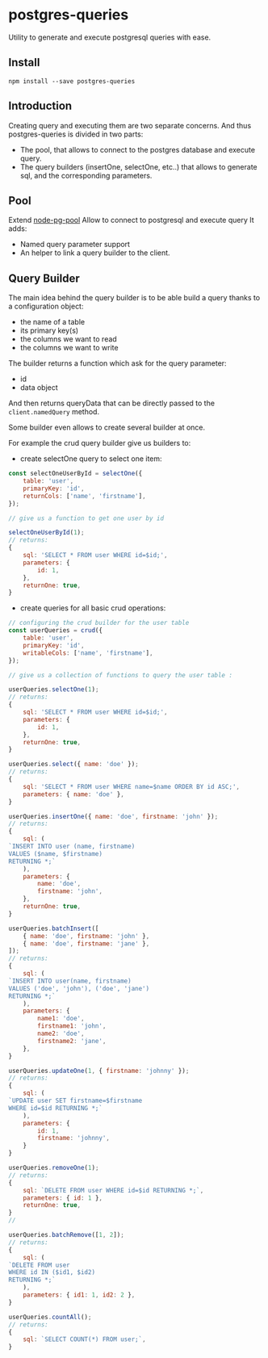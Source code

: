 # postgres-queries

Utility to generate and execute postgresql queries with ease.

## Install

`npm install --save postgres-queries`

## Introduction
Creating query and executing them are two separate concerns. And thus postgres-queries is divided in two parts:
- The pool, that allows to connect to the postgres database and execute query.
- The query builders (insertOne, selectOne, etc..) that allows to generate sql, and the corresponding parameters.

## Pool
Extend [node-pg-pool](https://github.com/brianc/node-pg-pool)
Allow to connect to postgresql and execute query
It adds:
- Named query parameter support
- An helper to link a query builder to the client.

## Query Builder
The main idea behind the query builder is to be able build a query thanks to a configuration object:
- the name of a table
- its primary key(s)
- the columns we want to read
- the columns we want to write

The builder returns a function which ask for the query parameter:
- id
- data object

And then returns queryData that can be directly passed to the `client.namedQuery` method.

Some builder even allows to create several builder at once.

For example the crud query builder give us builders to:

- create selectOne query to select one item:

```js
const selectOneUserById = selectOne({
    table: 'user',
    primaryKey: 'id',
    returnCols: ['name', 'firstname'],
});

// give us a function to get one user by id

selectOneUserById(1);
// returns:
{
    sql: 'SELECT * FROM user WHERE id=$id;',
    parameters: {
        id: 1,
    },
    returnOne: true,
}
```

- create queries for all basic crud operations:

```js
// configuring the crud builder for the user table
const userQueries = crud({
    table: 'user',
    primaryKey: 'id',
    writableCols: ['name', 'firstname'],
});

// give us a collection of functions to query the user table :

userQueries.selectOne(1);
// returns:
{
    sql: 'SELECT * FROM user WHERE id=$id;',
    parameters: {
        id: 1,
    },
    returnOne: true,
}

userQueries.select({ name: 'doe' });
// returns:
{
    sql: 'SELECT * FROM user WHERE name=$name ORDER BY id ASC;',
    parameters: { name: 'doe' },
}

userQueries.insertOne({ name: 'doe', firstname: 'john' });
// returns:
{
    sql: (
`INSERT INTO user (name, firstname)
VALUES ($name, $firstname)
RETURNING *;`
    ),
    parameters: {
        name: 'doe',
        firstname: 'john',
    },
    returnOne: true,
}

userQueries.batchInsert([
    { name: 'doe', firstname: 'john' },
    { name: 'doe', firstname: 'jane' },
]);
// returns:
{
    sql: (
`INSERT INTO user(name, firstname)
VALUES ('doe', 'john'), ('doe', 'jane')
RETURNING *;`
    ),
    parameters: {
        name1: 'doe',
        firstname1: 'john',
        name2: 'doe',
        firstname2: 'jane',
    },
}

userQueries.updateOne(1, { firstname: 'johnny' });
// returns:
{
    sql: (
`UPDATE user SET firstname=$firstname
WHERE id=$id RETURNING *;`
    ),
    parameters: {
        id: 1,
        firstname: 'johnny',
    }
}

userQueries.removeOne(1);
// returns:
{
    sql: `DELETE FROM user WHERE id=$id RETURNING *;`,
    parameters: { id: 1 },
    returnOne: true,
}
//

userQueries.batchRemove([1, 2]);
// returns:
{
    sql: (
`DELETE FROM user
WHERE id IN ($id1, $id2)
RETURNING *;`
    ),
    parameters: { id1: 1, id2: 2 },
}

userQueries.countAll();
// returns:
{
    sql: `SELECT COUNT(*) FROM user;`,
}
```
